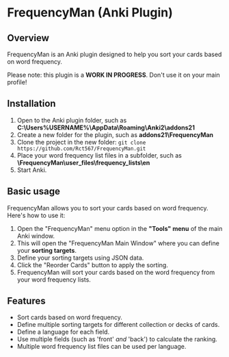 # FrequencyMan (Anki Plugin)

## Overview
FrequencyMan is an Anki plugin designed to help you sort your cards based on word frequency.

Please note: this plugin is a __WORK IN PROGRESS__. Don't use it on your main profile!

## Installation

1. Open to the Anki plugin folder, such as __C:\Users\%USERNAME%\AppData\Roaming\Anki2\addons21__
2. Create a new folder for the plugin, such as __addons21\FrequencyMan__
3. Clone the project in the new folder: `git clone https://github.com/Rct567/FrequencyMan.git`
4. Place your word frequency list files in a subfolder, such as __\FrequencyMan\user_files\frequency_lists\en__
5. Start Anki.

## Basic usage
FrequencyMan allows you to sort your cards based on word frequency. Here's how to use it:

1. Open the "FrequencyMan" menu option in the __"Tools" menu__ of the main Anki window.
2. This will open the "FrequencyMan Main Window" where you can define your __sorting targets__.
3. Define your sorting targets using JSON data.
4. Click the "Reorder Cards" button to apply the sorting.
5. FrequencyMan will sort your cards based on the word frequency from your word frequency lists.

## Features
- Sort cards based on word frequency.
- Define multiple sorting targets for different collection or decks of cards.
- Define a language for each field.
- Use multiple fields (such as 'front' *and* 'back') to calculate the ranking.
- Multiple word frequency list files can be used per language.